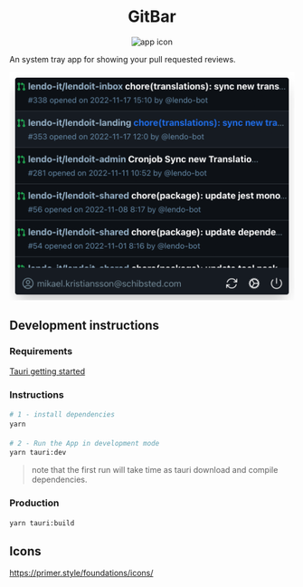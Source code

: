<h1 align="center">GitBar</h1>
<p align="center"><img src="./app-icon.png" width="60" height="60" alt="app icon" />
</p>

An system tray app for showing your pull requested reviews.

![image](./website/static/screenshot.png)

## Development instructions

### Requirements

[Tauri getting started](https://tauri.app/v1/guides/getting-started/prerequisites)

### Instructions

```sh
# 1 - install dependencies
yarn

# 2 - Run the App in development mode
yarn tauri:dev
```

> note that the first run will take time as tauri download and compile dependencies.

### Production

```sh
yarn tauri:build
```

## Icons
https://primer.style/foundations/icons/
